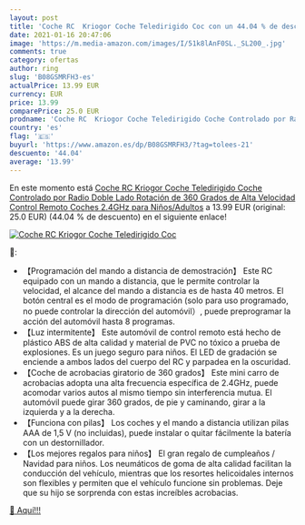 ```yaml
---
layout: post
title: 'Coche RC  Kriogor Coche Teledirigido Coc con un 44.04 % de descuento'
date: 2021-01-16 20:47:06
image: 'https://m.media-amazon.com/images/I/51k8lAnF0SL._SL200_.jpg'
comments: true
category: ofertas
author: ring
slug: 'B08GSMRFH3-es'
actualPrice: 13.99 EUR
currency: EUR
price: 13.99
comparePrice: 25.0 EUR
prodname: 'Coche RC  Kriogor Coche Teledirigido Coche Controlado por Radio Doble Lado Rotación de 360 Grados de Alta Velocidad Control Remoto Coches 2.4GHz para Niños/Adultos'
country: 'es'
flag: '🇪🇸'
buyurl: 'https://www.amazon.es/dp/B08GSMRFH3/?tag=tolees-21'
descuento: '44.04'
average: '13.99'
---
```


En este momento está [Coche RC  Kriogor Coche Teledirigido Coche Controlado por Radio Doble Lado Rotación de 360 Grados de Alta Velocidad Control Remoto Coches 2.4GHz para Niños/Adultos](https://www.amazon.es/dp/B08GSMRFH3/?tag=tolees-21) a 13.99 EUR (original: 25.0 EUR) (44.04 %  de descuento) en el siguiente enlace!

[![Coche RC  Kriogor Coche Teledirigido Coc](https://m.media-amazon.com/images/I/51k8lAnF0SL._SL200_.jpg)](https://www.amazon.es/dp/B08GSMRFH3/?tag=tolees-21)

🔎:

- 【Programación del mando a distancia de demostración】 Este RC equipado con un mando a distancia, que le permite controlar la velocidad, el alcance del mando a distancia es de hasta 40 metros. El botón central es el modo de programación (solo para uso programado, no puede controlar la dirección del automóvil）, puede preprogramar la acción del automóvil hasta 8 programas.
- 【Luz intermitente】 Este automóvil de control remoto está hecho de plástico ABS de alta calidad y material de PVC no tóxico a prueba de explosiones. Es un juego seguro para niños. El LED de gradación se enciende a ambos lados del cuerpo del RC y parpadea en la oscuridad.
- 【Coche de acrobacias giratorio de 360 ​​grados】 Este mini carro de acrobacias adopta una alta frecuencia específica de 2.4GHz, puede acomodar varios autos al mismo tiempo sin interferencia mutua. El automóvil puede girar 360 grados, de pie y caminando, girar a la izquierda y a la derecha.
- 【Funciona con pilas】 Los coches y el mando a distancia utilizan pilas AAA de 1,5 V (no incluidas), puede instalar o quitar fácilmente la batería con un destornillador.
- 【Los mejores regalos para niños】 El gran regalo de cumpleaños / Navidad para niños. Los neumáticos de goma de alta calidad facilitan la conducción del vehículo, mientras que los resortes helicoidales internos son flexibles y permiten que el vehículo funcione sin problemas. Deje que su hijo se sorprenda con estas increíbles acrobacias.

[🛒 Aquí!!!](https://www.amazon.es/dp/B08GSMRFH3/?tag=tolees-21)
